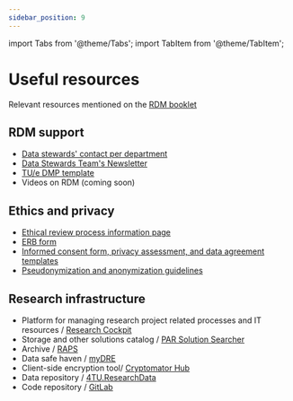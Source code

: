 ```yaml
---
sidebar_position: 9
---
```

import Tabs from '@theme/Tabs';
import TabItem from '@theme/TabItem';

# Useful resources

Relevant resources mentioned on the [RDM booklet](https://doi.org/10.5281/zenodo.15736840)

## RDM support

- [Data stewards' contact per department](contact.md)
- [Data Stewards Team's Newsletter](https://par.copernica.tue.nl)
- [TU/e DMP template](https://cockpit.research.tue.nl/servicedesk/customer/portal/3/article/2712272900?source=topic)
- Videos on RDM (coming soon)

## Ethics and privacy

- [Ethical review process information page](https://tuenl.sharepoint.com/sites/intranet-ethical-review)
- [ERB form](https://cockpit.research.tue.nl/servicedesk/customer/portal/10/article/2712600577?source=topic)
- [Informed consent form, privacy assessment, and data agreement templates](https://tuenl.sharepoint.com/sites/intranet-privacy-security/SitePages/privacy-templates.aspx?web=1)
- [Pseudonymization and anonymization guidelines](https://tuenl.sharepoint.com/sites/intranet-TUe_Policies_Guidelines_Procedures/Shared%20Documents/Forms/AllItems.aspx?id=%2Fsites%2Fintranet%2DTUe%5FPolicies%5FGuidelines%5FProcedures%2FShared%20Documents%2FGuidelines%2FGS%2D0005%20Pseudonymization%20and%20Anonymization%20Guidelines%2Epdf&parent=%2Fsites%2Fintranet%2DTUe%5FPolicies%5FGuidelines%5FProcedures%2FShared%20Documents%2FGuidelines)

## Research infrastructure

- Platform for managing research project related processes and IT resources / [Research Cockpit](https://cockpit.research.tue.nl/servicedesk/customer/portals) 
- Storage and other solutions catalog / [PAR Solution Searcher](https://storagefinder.tue.nl)
- Archive / [RAPS](https://cockpit.research.tue.nl/servicedesk/customer/portal/7/article/2723872789) 
- Data safe haven / [myDRE](https://cockpit.research.tue.nl/servicedesk/customer/portal/16) 
- Client-side encryption tool/ [Cryptomator Hub](https://cockpit.research.tue.nl/servicedesk/customer/portal/11)
- Data repository / [4TU.ResearchData](https://data.4tu.nl)
- Code repository / [GitLab](https://gitlab.tue.nl/users/sign_in)



